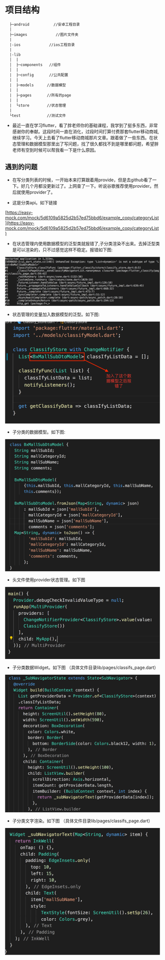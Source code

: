 # 项目结构
```
  ├─android           //安卓工程目录
  │
  ├─images             //图片文件夹
  |  
  |-ios             //ios工程目录
  |
  |-lib
  │  |
  │  ├─components   //组件
  │  |
  |  ├─config       //公共配置
  |  |
  |  ├─models      //数据模型
  |  |
  |  ├─pages       //所有的page
  |  |
  |  └store        //状态管理
  |
  └test            //测试文件
```

- 最近一直在学习flutter，看了胖老师你的基础课程，我学到了挺多东西，非常感谢你的奉献。这段时间一直在消化，过段时间打算付费那套flutter移动商城,继续学习。今天上去看了flutter移动商城那片文章。跟着做了一些东西。在状态管理和数据模型那里出了写问题，找了很久都找不到是哪里都问题，希望胖老师有空到时候可以帮我看一下是什么原因。

## 遇到的问题

- 在写分类列表的时候，一开始本来打算跟着用provide，但是去github看了一下。好几个月都没更新过了。上网查了一下。听说谷歌推荐使用provider。然后就使用provider了。

- 这是分类api。如下链接

[https://easy-mock.com/mock/5d6109a5825d2b57ed75bbd6/example_copy/categoryList](https://easy-mock.com/mock/5d6109a5825d2b57ed75bbd6/example_copy/categoryList)

- 在状态管理内使用数据模型的泛型类就报错了,子分类渲染不出来。去掉泛型类是可以渲染的，只不过感觉这样不稳定。报错如下图:

![报错](https://github.com/a393821466/flutter_basic/blob/master/images/0.png)

- 状态管理的变量加入数据模型的泛型。如下图:

![加入泛型类](https://github.com/a393821466/flutter_basic/blob/master/images/1.png)

- 子分类的数据模型。如下图:

![model类](https://github.com/a393821466/flutter_basic/blob/master/images/2.png)

- 头文件使用provider状态管理。如下图

![provider](https://github.com/a393821466/flutter_basic/blob/master/images/3.png)

- 子分类数据Widget。如下图 （具体文件目录lib/pages/classifs_page.dart）

![子分类](https://github.com/a393821466/flutter_basic/blob/master/images/4.png)

- 子分类文字渲染。如下图  （具体文件目录lib/pages/classifs_page.dart）

![文字渲染](https://github.com/a393821466/flutter_basic/blob/master/images/5.png)
